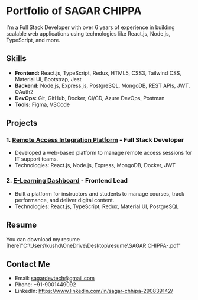 # Portfolio of SAGAR CHIPPA

I'm a Full Stack Developer with over 6 years of experience in building scalable web applications using technologies like React.js, Node.js, TypeScript, and more.

## Skills
- **Frontend:** React.js, TypeScript, Redux, HTML5, CSS3, Tailwind CSS, Material UI, Bootstrap, Jest
- **Backend:** Node.js, Express.js, PostgreSQL, MongoDB, REST APIs, JWT, OAuth2
- **DevOps:** Git, GitHub, Docker, CI/CD, Azure DevOps, Postman
- **Tools:** Figma, VSCode

## Projects
### 1. [Remote Access Integration Platform](https://github.com/username/repo) - **Full Stack Developer**
   - Developed a web-based platform to manage remote access sessions for IT support teams.
   - Technologies: React.js, Node.js, Express, MongoDB, Docker, JWT

### 2. [E-Learning Dashboard](https://github.com/username/repo) - **Frontend Lead**
   - Built a platform for instructors and students to manage courses, track performance, and deliver digital content.
   - Technologies: React.js, TypeScript, Redux, Material UI, PostgreSQL

## Resume
You can download my resume [here]"C:\Users\kushd\OneDrive\Desktop\resume\SAGAR CHIPPA-.pdf"

## Contact Me
- Email: [sagardevtech@gmail.com](mailto:sagardevtech@gmail.com)
- Phone: +91-9001449092
- LinkedIn: https://www.linkedin.com/in/sagar-chhipa-290839142/
